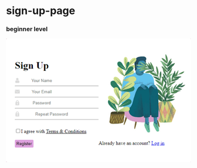 # sign-up-page

### beginner level

![Alt Text](https://github.com/jecraftx/sign-up-page/blob/main/img/my.gif "Adina/s GIF")
